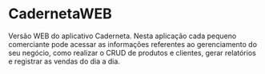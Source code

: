 # CadernetaWEB
Versão WEB do aplicativo Caderneta. Nesta aplicação cada pequeno comerciante pode acessar as informações referentes ao gerenciamento do seu negócio, como realizar o CRUD de produtos e clientes, gerar relatórios e registrar as vendas do dia a dia. 
